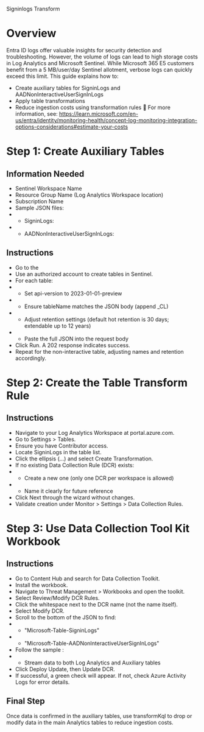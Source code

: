 Signinlogs Transform
# Overview
Entra ID logs offer valuable insights for security detection and troubleshooting. However, the volume of logs can lead to high storage costs in Log Analytics and Microsoft Sentinel. While Microsoft 365 E5 customers benefit from a 5 MB/user/day Sentinel allotment, verbose logs can quickly exceed this limit.
This guide explains how to:
- Create auxiliary tables for SigninLogs and AADNonInteractiveUserSignInLogs
- Apply table transformations
- Reduce ingestion costs using transformation rules
🔗 For more information, see: https://learn.microsoft.com/en-us/entra/identity/monitoring-health/concept-log-monitoring-integration-options-considerations#estimate-your-costs
# Step 1: Create Auxiliary Tables
## Information Needed
- Sentinel Workspace Name
- Resource Group Name (Log Analytics Workspace location)
- Subscription Name
- Sample JSON files:
- - SigninLogs:
- - AADNonInteractiveUserSignInLogs:
## Instructions
- Go to the
- Use an authorized account to create tables in Sentinel.
- For each table:
- - Set api-version to 2023-01-01-preview
- - Ensure tableName matches the JSON body (append _CL)
- - Adjust retention settings (default hot retention is 30 days; extendable up to 12 years)
- - Paste the full JSON into the request body
- Click Run. A 202 response indicates success.
- Repeat for the non-interactive table, adjusting names and retention accordingly.

# Step 2: Create the Table Transform Rule
## Instructions
- Navigate to your Log Analytics Workspace at portal.azure.com.
- Go to Settings > Tables.
- Ensure you have Contributor access.
- Locate SigninLogs in the table list.
- Click the ellipsis (...) and select Create Transformation.
- If no existing Data Collection Rule (DCR) exists:
- - Create a new one (only one DCR per workspace is allowed)
- - Name it clearly for future reference
- Click Next through the wizard without changes.
- Validate creation under Monitor > Settings > Data Collection Rules.

# Step 3: Use Data Collection Tool Kit Workbook
## Instructions
- Go to Content Hub and search for Data Collection Toolkit.
- Install the workbook.
- Navigate to Threat Management > Workbooks and open the toolkit.
- Select Review/Modify DCR Rules.
- Click the whitespace next to the DCR name (not the name itself).
- Select Modify DCR.
- Scroll to the bottom of the JSON to find:
- - "Microsoft-Table-SigninLogs"
- - "Microsoft-Table-AADNonInteractiveUserSignInLogs"
- Follow the sample :
- - Stream data to both Log Analytics and Auxiliary tables
- Click Deploy Update, then Update DCR.
- If successful, a green check will appear. If not, check Azure Activity Logs for error details.

## Final Step
Once data is confirmed in the auxiliary tables, use transformKql to drop or modify data in the main Analytics tables to reduce ingestion costs.
